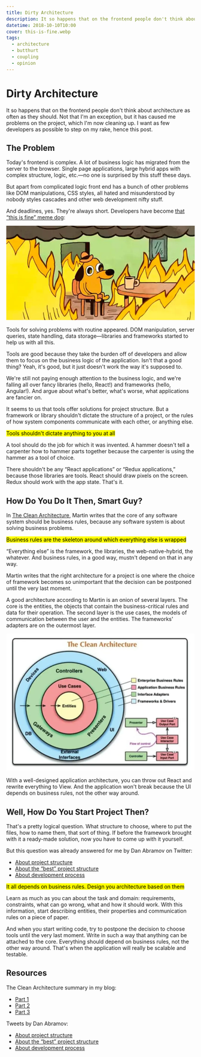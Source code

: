 ```yaml
---
title: Dirty Architecture
description: It so happens that on the frontend people don't think about architecture as often as they should. Not that I'm an exception, but it has caused me problems on the project, which I'm now cleaning up. I want as few developers as possible to step on my rake, hence this post.
datetime: 2018-10-10T10:00
cover: this-is-fine.webp
tags:
  - architecture
  - butthurt
  - coupling
  - opinion
---
```


# Dirty Architecture

It so happens that on the frontend people don't think about architecture as often as they should. Not that I'm an exception, but it has caused me problems on the project, which I'm now cleaning up. I want as few developers as possible to step on my rake, hence this post.

## The Problem

Today's frontend is complex. A lot of business logic has migrated from the server to the browser. Single page applications, large hybrid apps with complex structure, logic, etc.—no one is surprised by this stuff these days.

But apart from complicated logic front end has a bunch of other problems like DOM manipulations, CSS styles, all hated and misunderstood by nobody styles cascades and other web development nifty stuff.

And deadlines, yes. They're always short. Developers have become [that “this is fine” meme dog](https://www.inverse.com/article/19181-kc-green-this-is-fine-dog-meme-this-is-not-fine-kickstarter):

![“This is fine”](./this-is-fine.webp)

Tools for solving problems with routine appeared. DOM manipulation, server queries, state handling, data storage—libraries and frameworks started to help us with all this.

Tools are good because they take the burden off of developers and allow them to focus on the business logic of the application. Isn't that a good thing? Yeah, it's good, but it just doesn't work the way it's supposed to.

We're still not paying enough attention to the business logic, and we're falling all over fancy libraries (hello, React!) and frameworks (hello, Angular!). And argue about what's better, what's worse, what applications are fancier on.

It seems to us that tools offer solutions for project structure. But a framework or library shouldn't dictate the structure of a project, or the rules of how system components communicate with each other, or anything else.

<mark>Tools shouldn't dictate anything to you at all</mark>

A tool should do the job for which it was invented. A hammer doesn't tell a carpenter how to hammer parts together because the carpenter is using the hammer as a tool of choice.

There shouldn't be any “React applications” or “Redux applications,” because those libraries are tools. React should draw pixels on the screen. Redux should work with the app state. That's it.

## How Do You Do It Then, Smart Guy?

In [The Clean Architecture](/blog/clean-architecture/), Martin writes that the core of any software system should be business rules, because any software system is about solving business problems.

<mark>Business rules are the skeleton around which everything else is wrapped</mark>

“Everything else” is the framework, the libraries, the web-native-hybrid, the whatever. And business rules, in a good way, mustn't depend on that in any way.

Martin writes that the right architecture for a project is one where the choice of framework becomes so unimportant that the decision can be postponed until the very last moment.

A good architecture according to Martin is an onion of several layers. The core is the entities, the objects that contain the business-critical rules and data for their operation. The second layer is the use cases, the models of communication between the user and the entities. The frameworks' adapters are on the outermost layer.

![Tle Clean Architecture](./clean-architecture.webp)

With a well-designed application architecture, you can throw out React and rewrite everything to View. And the application won't break because the UI depends on business rules, not the other way around.

## Well, How Do You Start Project Then?

That's a pretty logical question. What structure to choose, where to put the files, how to name them, that sort of thing. If before the framework brought with it a ready-made solution, now you have to come up with it yourself.

But this question was already answered for me by Dan Abramov on Twitter:

- [About project structure](https://twitter.com/dan_abramov/status/1027237981269180417)
- [About the “best” project structure](https://twitter.com/dan_abramov/status/701767939633057793)
- [About development process](https://twitter.com/dan_abramov/status/1027239211261485057)

<mark>It all depends on business rules. Design you architecture based on them</mark>

Learn as much as you can about the task and domain: requirements, constraints, what can go wrong, what and how it should work. With this information, start describing entities, their properties and communication rules on a piece of paper.

And when you start writing code, try to postpone the decision to choose tools until the very last moment. Write in such a way that anything can be attached to the core. Everything should depend on business rules, not the other way around. That's when the application will really be scalable and testable.

## Resources

The Clean Architecture summary in my blog:

- [Part 1](/blog/clean-architecture/)
- [Part 2](/blog/clean-architecture-2/)
- [Part 3](/blog/clean-architecture-3/)

Tweets by Dan Abramov:

- [About project structure](https://twitter.com/dan_abramov/status/1027237981269180417)
- [About the “best” project structure](https://twitter.com/dan_abramov/status/701767939633057793)
- [About development process](https://twitter.com/dan_abramov/status/1027239211261485057)
